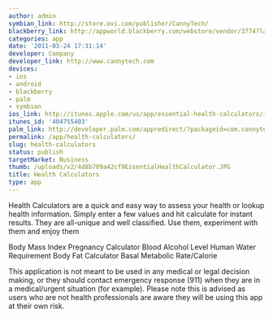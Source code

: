 ```yaml
---
author: admin
symbian_link: http://store.ovi.com/publisher/CannyTech/
blackberry_link: http://appworld.blackberry.com/webstore/vendor/3774?lang=en
categories: app
date: '2011-03-24 17:31:14'
developer: Company
developer_link: http://www.cannytech.com
devices: 
- ios
- android
- blackberry
- palm
- symbian
ios_link: http://itunes.apple.com/us/app/essential-health-calculators/id404755403?mt=8
itunes_id: '404755403'
palm_link: http://developer.palm.com/appredirect/?packageid=com.cannytechnologies.essentialhealthcalculators
permalink: /app/health-calculators/
slug: health-calculators
status: publish
targetMarket: Business
thumb: /uploads/v2/4d8b709a42cf9EssentialHealthCalculator.JPG
title: Health Calculators
type: app
---
```


Health Calculators are a quick and easy way to assess your health or lookup health information. 
Simply enter a few values and hit calculate for instant results.
They are all-unique and well classified. Use them, experiment with them and enjoy them

Body Mass Index
Pregnancy Calculator
Blood Alcohol Level
Human Water Requirement
Body Fat Calculator
Basal Metabolic Rate/Calorie

This application is not meant to be used in any medical or legal decision making, or they should contact emergency response (911) when they are in a medical/urgent situation (for example). Please note this is advised as users who are not health professionals are aware they will be using this app at their own risk.
